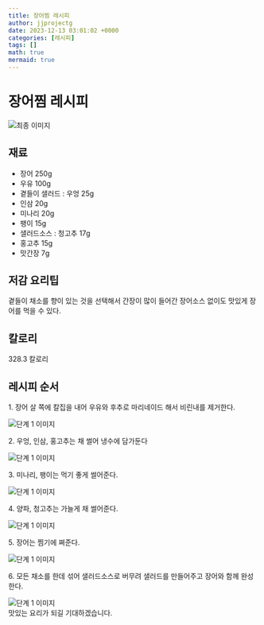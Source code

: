 ```yaml
---
title: 장어찜 레시피
author: jjprojectg
date: 2023-12-13 03:01:02 +0000
categories: [레시피]
tags: []
math: true
mermaid: true
---
```

<meta name="og:type" content="website"/>
<meta charset="UTF-8"/>
<div class="header">
  <h1>장어찜 레시피</h1>
</div>

<div class="container my-4">
  <div class="row">
    <div class="col-12 col-md-6">
      <div class="recipe-image">
        <img src="http://www.foodsafetykorea.go.kr/uploadimg/cook/10_00366_2.png" class="step-image" alt="최종 이미지"/>
      </div>
    </div>
    <div class="col-12 col-md-6">
      <div class="ingredients">
        <h2>재료</h2>
        <ul class="card">
          <li> 장어 250g </li>
          <li>  우유 100g </li>
          <li> 곁들이 샐러드 : 우엉 25g </li>
          <li>  인삼 20g </li>
          <li>  미나리 20g </li>
          <li>  팽이 15g </li>
          <li> 샐러드소스 : 청고추 17g </li>
          <li>  홍고추 15g </li>
          <li>  맛간장 7g </li>
</ul>
      </div>
    </div>
    <div class="col-12 col-md-6">
      <div class="ingredients">
        <h2>저감 요리팁</h2>
        <div class="card"> 
          <p>
            곁들이 채소를 향이 있는 것을 선택해서 간장이 많이 들어간 장어소스 없이도 맛있게 장어를 먹을 수 있다.
          </p>
        </div>
      </div>
      <div class="ingredients">
        <h2>칼로리</h2>
        <div class="card"> 
          <p>
            328.3 칼로리
          </p>
        </div>
      </div>
    </div>
  </div>

  <h2 class="my-4">레시피 순서</h2>
  <div class="card recipe-card">
    <div class="card-body recipe-step">
      <p class="card-text step-description">1. 장어 살 쪽에 칼집을 내어 우유와 후추로
마리네이드 해서 비린내를 제거한다.</p>
      <img src="http://www.foodsafetykorea.go.kr/uploadimg/cook/20_00366_01.png" alt="단계 1 이미지" class="step-image"/>
    </div>
  </div>
  <div class="card recipe-card">
    <div class="card-body recipe-step">
      <p class="card-text step-description">2. 우엉, 인삼, 홍고추는 채 썰어 냉수에 담가둔다</p>
      <img src="http://www.foodsafetykorea.go.kr/uploadimg/cook/20_00366_02.png" alt="단계 1 이미지" class="step-image"/>
    </div>
  </div>
  <div class="card recipe-card">
    <div class="card-body recipe-step">
      <p class="card-text step-description">3. 미나리, 팽이는 먹기 좋게 썰어준다.</p>
      <img src="http://www.foodsafetykorea.go.kr/uploadimg/cook/20_00366_03.png" alt="단계 1 이미지" class="step-image"/>
    </div>
  </div>
  <div class="card recipe-card">
    <div class="card-body recipe-step">
      <p class="card-text step-description">4. 양파, 청고추는 가늘게 채 썰어준다.</p>
      <img src="http://www.foodsafetykorea.go.kr/uploadimg/cook/20_00366_04.png" alt="단계 1 이미지" class="step-image"/>
    </div>
  </div>
  <div class="card recipe-card">
    <div class="card-body recipe-step">
      <p class="card-text step-description">5. 장어는 찜기에 쪄준다.</p>
      <img src="http://www.foodsafetykorea.go.kr/uploadimg/cook/20_00366_05.png" alt="단계 1 이미지" class="step-image"/>
    </div>
  </div>
  <div class="card recipe-card">
    <div class="card-body recipe-step">
      <p class="card-text step-description">6. 모든 채소를 한데 섞어 샐러드소스로 버무려
샐러드를 만들어주고 장어와 함께 완성한다.</p>
      <img src="http://www.foodsafetykorea.go.kr/uploadimg/cook/20_00366_06.png" alt="단계 1 이미지" class="step-image"/>
    </div>
  </div>

</div>
맛있는 요리가 되길 기대하겠습니다.
